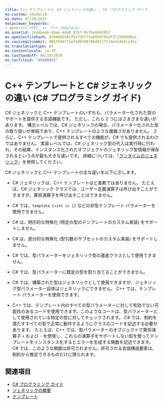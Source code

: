 ```yaml
---
title: C++ テンプレートと C# ジェネリックの違い - C# プログラミング ガイド
ms.custom: seodec18
ms.date: 07/20/2015
helpviewer_keywords:
- generics [C#], vs. C++ templates
ms.assetid: 1da6beeb-d4a4-4da0-87b7-0cfbe04920b7
ms.openlocfilehash: b794666501fb27d2f73a6050f85df3725050982e
ms.sourcegitcommit: 986f836f72ef10876878bd6217174e41464c145a
ms.translationtype: HT
ms.contentlocale: ja-JP
ms.lasthandoff: 08/19/2019
ms.locfileid: "69589855"
---
```

# <a name="differences-between-c-templates-and-c-generics-c-programming-guide"></a>C++ テンプレートと C# ジェネリックの違い (C# プログラミング ガイド)
C# ジェネリックと C++ テンプレートのいずれも、パラメーター化された型のサポートを提供する言語機能です。 ただし、これら 2 つにはさまざまな違いがあります。 構文レベルでは、C# ジェネリックの場合、パラメーター化された型の取り扱いが単純であり、C++ テンプレートのような複雑さがありません。 さらに、C++ テンプレートで提供されるすべての機能が、C# でも提供されるわけではありません。 実装レベルでは、C# ジェネリック型の代入は実行時に行われ、その結果、インスタンス化されたオブジェクトのジェネリック型情報が保存されるという点が最も大きな違いです。 詳細については、「[ランタイムのジェネリック](./generics-in-the-run-time.md)」を参照してください。  
  
 C# ジェネリックと C++ テンプレートの主な違いを以下に示します。  
  
- C# ジェネリックは、C++ テンプレートほど柔軟ではありません。 たとえば、C# ジェネリック クラスでは、ユーザー定義演算子は呼び出すことができますが、算術演算子を呼び出すことはできません。  
  
- C# では、`template C<int i> {}` などの非型テンプレート パラメーターを使用できません。  
  
- C# は、明示的な特殊化 (特定の型のテンプレートのカスタム実装) をサポートしません。  
  
- C# は、部分的な特殊化 (型引数のサブセットのカスタム実装) をサポートしません。  
  
- C# では、型パラメーターをジェネリック型の基底クラスとして使用できません。  
  
- C# では、型パラメーターに既定の型を割り当てることができません。  
  
- C# では、構築された型はジェネリックとして使用できますが、ジェネリック型パラメーター自体はジェネリックにできません。 C++ では、テンプレート パラメーターを使用できます。  
  
- C++ では、テンプレート内のすべての型パラメーターに対して有効でない可能性のあるコードを使用できます。このようなコードは、型パラメーターとして使用されている特定の型に対してチェックされます。 C# では、制約を満たすすべての型で正常に動作するようにクラスのコードを記述する必要があります。 たとえば、C++ では、型パラメーターのオブジェクトで算術演算子 `+` および `-` を使用し、これらの演算子をサポートしない型を使ってテンプレートをインスタンス化するとエラーを生成する関数を記述できます。 C# では、このような関数は許可されません。許可される言語構成要素は、制約から推定できるものだけに限られます。  
  
## <a name="see-also"></a>関連項目

- [C# プログラミング ガイド](../index.md)
- [ジェネリックの概要](./index.md)
- [テンプレート](/cpp/cpp/templates-cpp)
